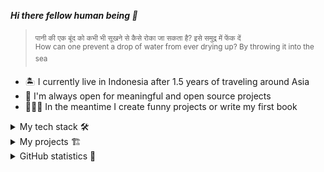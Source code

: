 **_Hi there fellow human being 👋_**

> <sub>पानी की एक बूंद को कभी भी सूखने से कैसे रोका जा सकता है? इसे समुद्र में फेंक दें</sub><br>
> <sup>How can one prevent a drop of water from ever drying up? By throwing it into the sea</sup>

-   🏝️ I currently live in Indonesia after 1.5 years of traveling around Asia
-   🌱 I'm always open for meaningful and open source projects
-   🧑🏻‍💻 In the meantime I create funny projects or write my first book

 <details>
    <summary>My tech stack 🛠️</summary>
    <!-- have to be followed by an empty line! -->
  <br>
<table>
<thead>
  <tr>
    <th colspan="2">Languages</th>
    <th colspan="7">Tools</th>
  </tr>
</thead>
<tbody>
  <tr>
    <td align="center">Web</td>
    <td align="center">Scripting</td>
    <td align="center">Editor</td>
    <td align="center">Runtime</td>
    <td align="center">Web</td>
    <td align="center">DB</td>
    <td align="center">Docs</td>
    <td align="center">Issues</td>
    <td align="center">Graphics</td> 
  </tr>
  <tr>
    <td align="center">
      <img src="https://github.com/devicons/devicon/blob/master/icons/typescript/typescript-plain.svg" title="TypeScript" alt="TypeScript" width="40" height="40"/>
      <img src="https://github.com/devicons/devicon/blob/master/icons/javascript/javascript-original.svg" title="JavaScript" alt="JavaScript" width="40" height="40"/>
      <img src="https://github.com/devicons/devicon/blob/master/icons/html5/html5-original.svg" title="HTML5" alt="HTML" width="40" height="40"/>
      <img src="https://github.com/devicons/devicon/blob/master/icons/css3/css3-plain-wordmark.svg"  title="CSS3" alt="CSS" width="40" height="40"/>
    </td>
    <td align="center">
      <img src="https://github.com/PowerShell/PowerShell/blob/master/assets/Powershell_256.png" title="PowerShell" alt="PowerShell" width="40" height="40"/>
    </td>
    <td align="center">
      <img src="https://github.com/devicons/devicon/blob/master/icons/vscode/vscode-original.svg" title="Visual Studio Code" alt="Visual Studio Code" width="40" height="40"/>
    </td>
    <td align="center">
      <img src="https://github.com/devicons/devicon/blob/master/icons/nodejs/nodejs-original.svg" title="NodeJS" alt="NodeJS" width="40" height="40"/>  
    </td>
    <td align="center">
      <img src="https://github.com/devicons/devicon/blob/master/icons/react/react-original.svg" title="React" alt="React" width="40" height="40"/>
      <img src="https://github.com/devicons/devicon/blob/master/icons/nextjs/nextjs-original.svg" title="NextJS" alt="NextJS" width="40" height="40"/>
      <img src="https://github.com/devicons/devicon/blob/master/icons/tailwindcss/tailwindcss-original.svg" title="Tailwind CSS" alt="Tailwind CSS" width="40" height="40"/>
    </td>
    <td align="center">
      <img src="https://github.com/devicons/devicon/blob/master/icons/mysql/mysql-original-wordmark.svg" title="MySQL" alt="MySQL" width="40" height="40"/>
      <img src="https://github.com/devicons/devicon/blob/master/icons/microsoftsqlserver/microsoftsqlserver-plain-wordmark.svg" title="MSSQL" alt="MSSQL" width="40" height="40"/>
    </td>
    <td align="center">
      <img src="https://github.com/devicons/devicon/blob/master/icons/confluence/confluence-original.svg" title="Confluence" alt="Confluence" width="40" height="40"/>
      <img src="https://github.com/devicons/devicon/blob/master/icons/latex/latex-original.svg" title="LaTeX" alt="LaTeX" width="40" height="40"/>
    </td>
    <td align="center">
      <img src="https://github.com/devicons/devicon/blob/master/icons/jira/jira-original.svg" title="Jira" alt="Jira" width="40" height="40"/>
      <img src="https://github.com/devicons/devicon/blob/master/icons/gitlab/gitlab-original.svg" title="GitLab" alt="GitLab" width="40" height="40"/>
      <img src="https://github.com/devicons/devicon/blob/master/icons/github/github-original.svg" title="GitHub" alt="GitHub" width="40" height="40"/>
    </td>
    <td align="center">
      <img src="https://github.com/devicons/devicon/blob/master/icons/inkscape/inkscape-original.svg" title="Inkscape" alt="Inkscape" width="40" height="40"/>
      <img src="https://github.com/devicons/devicon/blob/master/icons/gimp/gimp-original.svg" title="Gimp" alt="Gimp" width="40" height="40"/>
    </td>
  </tr>
</tbody>
</table>
  </details>
 <details>
    <summary>My projects 🏗️</summary>
    <!-- have to be followed by an empty line! -->
  <br>
Currently working on 🚧
<br>
 <div>
  <br>
  <a href="https://github.com/Megaemce/Shan_Shui">
<picture>
  <source media="(prefers-color-scheme: dark)" srcset="https://github.com/Megaemce/shan_shui/blob/main/public/img/shanshui_logo_dark.png">
  <img alt="Shan Shui logo" src="https://github.com/Megaemce/shan_shui/blob/main/public/img/shanshui_logo_light.png" width="100" height="100">
</picture>
</a>
<a href="https://github.com/Megaemce/LavaHead">
        <img src="https://github.com/Megaemce/LavaHead/blob/main/public/lavahead.png" title="LavaHead" alt="LavaHead" height="100" width="300"/>
</a>
 </div>
<br>

Proudest projects 🦚
<br/>

<table>
<thead>
  <tr>
    <td>
      <a href="https://github.com/Megaemce/mobbler">
        <img src="https://github.com/Megaemce/mobbler/blob/main/img/mobbler_animated_dark.svg" title="Mobbler" alt="Mobbler" height="50" width="100"/>
      </a>
    </td>
    <td>
      <a href="https://github.com/Megaemce/correlations.world">
        <img src="https://github.com/Megaemce/correlations.world/blob/main/img/logo.png" title="Correlation.world" alt="Correlation.world" height="65" width="85"/>
      </a>
    </td>
    <td>
      <a href="https://github.com/Megaemce/IQ-converter">
        <img src="https://github.com/Megaemce/IQ-converter/blob/master/logo.png" title="IQ Converter" alt="IQ Converter" width="62" height="60"/>
      </a>
    </td>
    <td>
      <a href="https://github.com/Megaemce/TytuScript">
        <img src="https://raw.githubusercontent.com/Megaemce/TytuScript/master/img/TytuScript_logo.png" title="TytuScript" alt="TytuScript" width="60" height="60"/>
      </a>
    </td>
  </tr>
</thead>
</table>
Micro projects 👾

<br>
 <ul>
  <li>
   <a href="https://github.com/Megaemce/KapitanDupa">Kapitan Dupa</a> - small web game from Kapitan Bomba's universe
  </li>
  <li>
   <a href="https://github.com/Megaemce/Sound-exercises">Sound exercises</a> - hearing training tool for music school exams
  </li>
  <li>  
   <a href="https://github.com/Megaemce/AudioKnobs">Audio Knobs</a> - SVG audio knobs with mouse/touch control and dynamic shadows
  </li>
  <li>
   <a href="https://github.com/Megaemce/Oscillator">Oscillator</a> - WebAPI oscillator recreated using AudioWorkletProcessor
  </li>
 </ul>
  </details>
<details>
    <summary>GitHub statistics 🧮 </summary>
    <!-- have to be followed by an empty line! -->
    <div>

<picture>
  <source media="(prefers-color-scheme: dark)" srcset="https://github-readme-stats.vercel.app/api/top-langs/?username=Megaemce&layout=compact&langs_count=5&theme=dark&bg_color=00000000&hide_border=true&exclude_repo=shan_shui_docs">
  <img alt="GitHub Language Stats" src="https://github-readme-stats.vercel.app/api/top-langs/?username=Megaemce&layout=compact&langs_count=5&theme=default&bg_color=00000000&hide_border=true&exclude_repo=shan_shui_docs">
</picture>
<picture>
  <source media="(prefers-color-scheme: dark)" srcset="https://github-readme-stats.vercel.app/api?username=Megaemce&show_icons=true&hide_title=true&theme=dark&bg_color=00000000&hide_border=true&hide_rank=true">
  <img alt="GitHub General Stats" src="https://github-readme-stats.vercel.app/api?username=Megaemce&show_icons=true&hide_title=true&theme=default&bg_color=00000000&hide_border=true&hide_rank=true">
</picture>
  
</div>

<picture>
<img alt="Github profile views" src="https://komarev.com/ghpvc/?username=Megaemce&color=brightgreen&style=flat">
</picture>

![](https://hit.yhype.me/github/profile?user_id=1651451)

</details>
